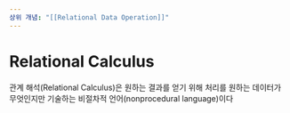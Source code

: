 ```yaml
---
상위 개념: "[[Relational Data Operation]]"
---
```

# Relational Calculus
관계 해석(Relational Calculus)은 원하는 결과를 얻기 위해 처리를 원하는 데이터가 무엇인지만 기술하는 비절차적 언어(nonprocedural language)이다